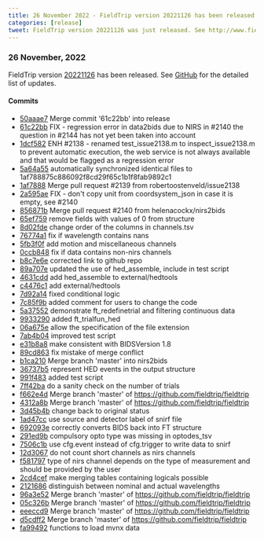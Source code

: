 ```yaml
---
title: 26 November 2022 - FieldTrip version 20221126 has been released
categories: [release]
tweet: FieldTrip version 20221126 was just released. See http://www.fieldtriptoolbox.org/#26-november-2022
---
```


### 26 November, 2022

FieldTrip version [20221126](http://github.com/fieldtrip/fieldtrip/releases/tag/20221126) has been released.
See [GitHub](https://github.com/fieldtrip/fieldtrip/compare/20221121...20221126) for the detailed list of updates.

#### Commits

- [50aaae7](http://github.com/fieldtrip/fieldtrip/commit/50aaae7) Merge commit '61c22bb' into release
- [61c22bb](http://github.com/fieldtrip/fieldtrip/commit/61c22bb) FIX - regression error in data2bids due to NIRS in #2140 the question in #2144 has not yet been taken into account
- [1dcf582](http://github.com/fieldtrip/fieldtrip/commit/1dcf582) ENH #2138 - renamed test_issue2138.m to inspect_issue2138.m to prevent automatic execution, the web service is not always available and that would be flagged as a regression error
- [5a64a55](http://github.com/fieldtrip/fieldtrip/commit/5a64a55) automatically synchronized identical files to 1af788875c886092f8cd29f65c1b1f8fab9892c1
- [1af7888](http://github.com/fieldtrip/fieldtrip/commit/1af7888) Merge pull request #2139 from robertoostenveld/issue2138
- [2a595ae](http://github.com/fieldtrip/fieldtrip/commit/2a595ae) FIX - don't copy unit from coordsystem_json in case it is empty, see #2140
- [856871b](http://github.com/fieldtrip/fieldtrip/commit/856871b) Merge pull request #2140 from helenacockx/nirs2bids
- [65ef759](http://github.com/fieldtrip/fieldtrip/commit/65ef759) remove fields with values of 0 from structure
- [8d02fde](http://github.com/fieldtrip/fieldtrip/commit/8d02fde) change order of the columns in channels.tsv
- [76774a1](http://github.com/fieldtrip/fieldtrip/commit/76774a1) fix if wavelength contains nans
- [5fb3f0f](http://github.com/fieldtrip/fieldtrip/commit/5fb3f0f) add motion and miscellaneous channels
- [0ccb848](http://github.com/fieldtrip/fieldtrip/commit/0ccb848) fix if data contains non-nirs channels
- [b8c7e6e](http://github.com/fieldtrip/fieldtrip/commit/b8c7e6e) corrected link to github repo
- [89a707e](http://github.com/fieldtrip/fieldtrip/commit/89a707e) updated the use of hed_assemble, include in test script
- [4631cdd](http://github.com/fieldtrip/fieldtrip/commit/4631cdd) add hed_assemble to external/hedtools
- [c4476c1](http://github.com/fieldtrip/fieldtrip/commit/c4476c1) add external/hedtools
- [7d92a14](http://github.com/fieldtrip/fieldtrip/commit/7d92a14) fixed conditional logic
- [7c85f9b](http://github.com/fieldtrip/fieldtrip/commit/7c85f9b) added comment for users to change the code
- [5a37552](http://github.com/fieldtrip/fieldtrip/commit/5a37552) demonstrate ft_redefinetrial and filtering continuous data
- [9933290](http://github.com/fieldtrip/fieldtrip/commit/9933290) added ft_trialfun_hed
- [06a675e](http://github.com/fieldtrip/fieldtrip/commit/06a675e) allow the specification of the file extension
- [7ab4b04](http://github.com/fieldtrip/fieldtrip/commit/7ab4b04) improved test script
- [e31b8a8](http://github.com/fieldtrip/fieldtrip/commit/e31b8a8) make consistent with BIDSVersion 1.8
- [89cd863](http://github.com/fieldtrip/fieldtrip/commit/89cd863) fix mistake of merge conflict
- [b1ca210](http://github.com/fieldtrip/fieldtrip/commit/b1ca210) Merge branch 'master' into nirs2bids
- [36737b5](http://github.com/fieldtrip/fieldtrip/commit/36737b5) represent HED events in the output structure
- [991f483](http://github.com/fieldtrip/fieldtrip/commit/991f483) added test script
- [7ff42ba](http://github.com/fieldtrip/fieldtrip/commit/7ff42ba) do a sanity check on the number of trials
- [f662e4d](http://github.com/fieldtrip/fieldtrip/commit/f662e4d) Merge branch 'master' of https://github.com/fieldtrip/fieldtrip
- [4312a8b](http://github.com/fieldtrip/fieldtrip/commit/4312a8b) Merge branch 'master' of https://github.com/fieldtrip/fieldtrip
- [3d45b4b](http://github.com/fieldtrip/fieldtrip/commit/3d45b4b) change back to original status
- [1ad47cc](http://github.com/fieldtrip/fieldtrip/commit/1ad47cc) use source and detector label of snirf file
- [692093e](http://github.com/fieldtrip/fieldtrip/commit/692093e) correctly converts BIDS back into FT structure
- [291ed9b](http://github.com/fieldtrip/fieldtrip/commit/291ed9b) compulsory opto type was missing in optodes_tsv
- [7506c1b](http://github.com/fieldtrip/fieldtrip/commit/7506c1b) use cfg.event instead of cfg.trigger to write data to snirf
- [12d3067](http://github.com/fieldtrip/fieldtrip/commit/12d3067) do not count short channels as nirs channels
- [f581797](http://github.com/fieldtrip/fieldtrip/commit/f581797) type of nirs channel depends on the type of measurement and should be provided by the user
- [2cd4cef](http://github.com/fieldtrip/fieldtrip/commit/2cd4cef) make merging tables containing logicals possible
- [2121686](http://github.com/fieldtrip/fieldtrip/commit/2121686) distinguish between nominal and actual wavelengths
- [96a3e52](http://github.com/fieldtrip/fieldtrip/commit/96a3e52) Merge branch 'master' of https://github.com/fieldtrip/fieldtrip
- [05c326b](http://github.com/fieldtrip/fieldtrip/commit/05c326b) Merge branch 'master' of https://github.com/fieldtrip/fieldtrip
- [eeeccd9](http://github.com/fieldtrip/fieldtrip/commit/eeeccd9) Merge branch 'master' of https://github.com/fieldtrip/fieldtrip
- [d5cdff2](http://github.com/fieldtrip/fieldtrip/commit/d5cdff2) Merge branch 'master' of https://github.com/fieldtrip/fieldtrip
- [fa99492](http://github.com/fieldtrip/fieldtrip/commit/fa99492) functions to load mvnx data
